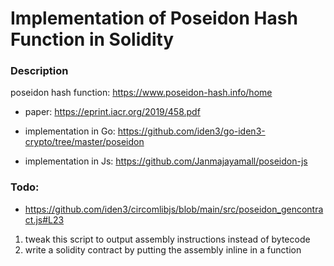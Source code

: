 # Implementation of Poseidon Hash Function in Solidity

### Description
poseidon hash function: https://www.poseidon-hash.info/home

- paper: https://eprint.iacr.org/2019/458.pdf

- implementation in Go: https://github.com/iden3/go-iden3-crypto/tree/master/poseidon
- implementation in Js: https://github.com/Janmajayamall/poseidon-js


### Todo:
- https://github.com/iden3/circomlibjs/blob/main/src/poseidon_gencontract.js#L23
1. tweak this script to output assembly instructions instead of bytecode
2. write a solidity contract by putting the assembly inline in a function